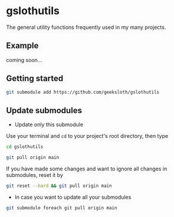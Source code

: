 # gslothutils
The general utility functions frequently used in my many projects.

## Example

coming soon...



## Getting started
```bash
git submodule add https://github.com/geeksloth/gslothutils
```

## Update submodules

- Update only this submodule

Use your terminal and ```cd``` to your project's root directory, then type
```bash
cd gslothutils
```
```bash
git pull origin main
```
If you have made some changes and want to ignore all changes in submodules, reset it by
```bash
git reset --hard && git pull origin main
```

- In case you want to update all your submodules
```bash
git submodule foreach git pull origin main
```

